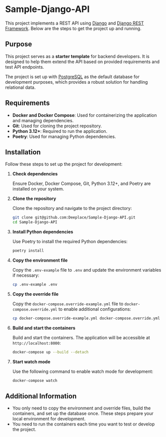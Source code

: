 # Sample-Django-API

This project implements a REST API using [Django](https://www.djangoproject.com/) and [Django REST Framework](https://www.django-rest-framework.org/). Below are the steps to get the project up and running.

## Purpose

This project serves as a **starter template** for backend developers. It is designed to help them extend the API based on provided requirements and test API endpoints.

The project is set up with [PostgreSQL](https://www.postgresql.org/) as the default database for development purposes, which provides a robust solution for handling relational data.

## Requirements

- **Docker and Docker Compose**: Used for containerizing the application and managing dependencies.
- **Git**: Used for cloning the project repository.
- **Python 3.12+**: Required to run the application.
- **Poetry**: Used for managing Python dependencies.

## Installation

Follow these steps to set up the project for development:

1. **Check dependencies**

   Ensure Docker, Docker Compose, Git, Python 3.12+, and Poetry are installed on your system.

2. **Clone the repository**

   Clone the repository and navigate to the project directory:
   ```bash
   git clone git@github.com:Deeplace/Sample-Django-API.git
   cd Sample-Django-API
   ```

3. **Install Python dependencies**

   Use Poetry to install the required Python dependencies:
   ```bash
   poetry install
   ```

4. **Copy the environment file**

   Copy the `.env-example` file to `.env` and update the environment variables if necessary:
   ```bash
   cp .env-example .env
   ```

5. **Copy the override file**

   Copy the `docker-compose.override-example.yml` file to `docker-compose.override.yml` to enable additional configurations:
   ```bash
   cp docker-compose.override-example.yml docker-compose.override.yml
   ```

6. **Build and start the containers**

   Build and start the containers. The application will be accessible at `http://localhost:8000`:
   ```bash
   docker-compose up --build --detach
   ```

7. **Start watch mode**

   Use the following command to enable watch mode for development:
   ```bash
   docker-compose watch
   ```

## Additional Information

- You only need to copy the environment and override files, build the containers, and set up the database once. These steps prepare your local environment for development.
- You need to run the containers each time you want to test or develop the project.
